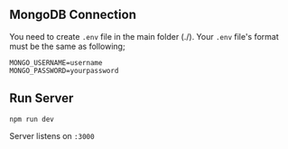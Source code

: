 ## MongoDB Connection

You need to create `.env` file in the main folder (./).
Your `.env` file's format must be the same as following;

```
MONGO_USERNAME=username
MONGO_PASSWORD=yourpassword
```


## Run Server

`npm run dev`

Server listens on `:3000`